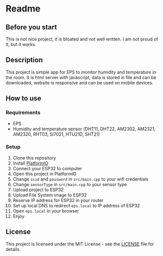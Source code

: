 # Readme

## Before you start

This is not nice project, it is bloated and not well written. I am not proud of it, but it works.

## Description

This project is simple app for EPS to monitor humidity and temperature in the room. It is html server with javascript, data is stored in file and can be downloaded, website is responsive and can be used on mobile devices.

## How to use

### Requirements

- EPS
- Humidity and temperature sensor (DHT11, DHT22, AM2302, AM2321, AM2320, RHT03, Si7021, HTU21D, SHT21)

### Setup

1. Clone this repository
2. Install [PlatformIO](https://platformio.org/)
3. Connect your ESP32 to computer
4. Open this project in PlatformIO
5. Change `ssid` and `password` in `src/main.cpp` to your wifi credentials
6. Change `sensorType` in `src/main.cpp` to your sensor type
7. Upload project to ESP32
8. Upload File System image to ESP32
9. Reserve IP address for ESP32 in your router
10. Set up local DNS to redirect `eps.local` to IP address of ESP32
11. Open `eps.local` in your browser
12. Enjoy

## License

This project is licensed under the MIT License - see the [LICENSE](LICENSE.txt) file for details.
